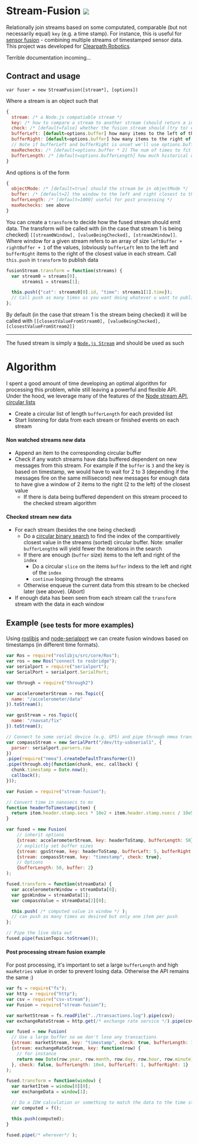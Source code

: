 Stream-Fusion [![](https://magnum.travis-ci.com/megawac/stream-fusion.svg?token=oSwrxUEG4V38qpMqB1xp)](https://magnum.travis-ci.com/megawac/stream-fusion)
==========
Relationally join streams based on some computated, comparable (but not necessarily equal) `key` (e.g. a time stamp). For instance, this is useful for [sensor fusion](http://en.wikipedia.org/wiki/Sensor_fusion) - combining multiple streams of timestamped sensor data.
This project was developed for [Clearpath Robotics](http://www.clearpathrobotics.com/).

Terrible documentation incoming...

## Contract and usage

`var fuser = new StreamFusion([stream*], [options])`

Where a stream is an object such that

```js
{
  stream: /* a Node.js compatiable stream */
  key: /* how to compare a stream to another stream (should return a integer or string). See http://lodashjs.org/#iteratee */
  check: /* [default=false] whether the fusion stream should (try to) emit data whenever this stream emits data */
  bufferLeft: [default=options.buffer] how many items to the left of the current item to include in the window
  bufferRight: [default=options.buffer] how many items to the right of the current item to include in the window
  // Note if bufferLeft and bufferRight is unset we'll use options.buffer and the closest value will be in the middle
  maxRechecks: /* [default=options.buffer * 2] The num of times to fit any piece of data in the window (see options.buffer) */
  bufferLength: /* [default=options.bufferLength] how much historical data should be kept. If streams are in sync you should definetely set this to a low value */
}
```

And options is of the form

```js
{
  objectMode: /* [default=true] should the stream be in objectMode */
  buffer: /* [default=2] the window to the left and right closest to the value being checked (i.e. if buffer is 1 then transform will be called with `[valueBelowCheck, valueAboveCheck]`). Note: values will be buffered internally until there is enough info to the left and right of the window. Implementation note: the value in the middle will always be `<=` the value being checked */
  bufferLength: /* [default=1000] useful for post processing */
  maxRechecks: see above
}
```

You can create a `transform` to decide how the fused stream should emit data. The transform will be called with (in the case that stream 1 is being checked) `[[stream0Window], [valueBeingChecked], [stream2Window]]`. Where window for a given stream refers to an array of size `leftBuffer + rightBuffer + 1` of the values, (obviously `bufferLeft` len to the left and `bufferRight` items to the right of the closest value in each stream. Call `this.push` in `transform` to publish data

```js
fusionStream.transform = function(streams) {
  var stream0 = streams[0],
      streams1 = streams[1];

  this.push({"cat": streams0[0].id, "time": streams1[1].time});
  // Call push as many times as you want doing whatever u want to publish to the stream
};
```

By default (in the case that stream 1 is the stream being checked) it will be called with `[[closestValueFromStream0], [valueBeingChecked], [closestValueFromStream2]]`

----------------

The fused stream is simply a [`Node.js Stream`](http://nodejs.org/api/stream.html) and should be used as such

# Algorithm

I spent a good amount of time developing an optimal algorithm for processing this problem, while still leaving a powerful and flexible API. Under the hood, we leverage many of the features of the [Node stream API](http://nodejs.org/api/stream.html), [circular lists](https://github.com/megawac/cbuffer)

- Create a circular list of length `bufferLength` for each provided list
- Start listening for data from each stream or finished events on each stream

#### Non watched streams new data
- Append an item to the corresponding circular buffer
- Check if any watch streams have data buffered dependent on new messages from this stream. For example if the `buffer` is `3` and the key is based on timestamp, we would have to wait for 2 to 3 (depending if the messages fire on the same millisecond) new messages for enough data to have give a window of 2 items to the right (2 to the left) of the closest value
    - If there is data being buffered dependent on this stream proceed to the checked stream algorithm

#### Checked stream new data
- For each stream (besides the one being checked)
    - Do a [circular binary search](https://github.com/trevnorris/cbuffer/pull/14) to find the index of the comparitively closest value in the streams (sorted) circular buffer. Note: smaller `bufferLength`s will yield fewer the iterations in the search
    - If there are enough (`buffer` size) items to the left and right of the `index`
        - Do a circular `slice` on the items `buffer` indexs to the left and right of the `index`
        - `continue` looping through the streams 
    - Otherwise enqueue the current data from this stream to be checked later (see above). (Abort)
- If enough data has been seen from each stream call the `transform` stream with the data in each window

## Example <sub>(see tests for more examples)</sub>

Using [roslibjs](https://github.com/RobotWebTools/roslibjs) and [node-serialport](https://github.com/voodootikigod/node-serialport) we can create fusion windows based on timestamps (in different time formats).

```js
var Ros = require("roslibjs/src/core/Ros");
var ros = new Ros("connect to rosbridge");
var serialport = require("serialport");
var SerialPort = serialport.SerialPort;

var through = require("through2")

var accelerometerStream = ros.Topic({
  name: "/accelerometer/data"
}).toStream();

var gpsStream = ros.Topic({
  name: "/navsat/fix"
}).toStream();

// Connect to some serial device (e.g. GPS) and pipe through nmea transform
var compassStream = new SerialPort("/dev/tty-usbserial1", {
  parser: serialport.parsers.raw
})
.pipe(require("nmea").createDefaultTransformer())
.pipe(through.obj(function(chunk, enc, callback) {
  chunk.timestamp = Date.now();
  callback();
}));

var Fusion = require("stream-fusion");

// Convert time in nanosecs to ms
function headerToTimestamp(item) {
  return item.header.stamp.secs * 10e2 + item.header.stamp.nsecs / 10e5;
}

var fused = new Fusion(
    // inherit options
    {stream: accelerometerStream, key: headerToStamp, bufferLength: 50},
    // explictly set buffer sizes
    {stream: gpsStream, key: headerToStamp, bufferLeft: 5, bufferRight: 2, bufferLength: 10},
    {stream: compassStream, key: "timestamp", check: true},
    // Options
    {bufferLength: 50, buffer: 2}
);

fused.transform = function(streamData) {
  var accelerometerWindow = streamData[0];
  var gpsWindow = streamData[1];
  var compassValue = streamData[2][0];

  this.push( /* computed value in window */ );
  // can push as many times as desired but only one item per push
};

// Pipe the live data out
fused.pipe(fusionTopic.toStream());
```

#### Post processing stream fusion example

For post processing, it's important to set a large `bufferLength` and high `maxRetries` value in order to prevent losing data. Otherwise the API remains the same :)

```js
var fs = require("fs");
var http = require("http");
var csv = require("csv-stream");
var Fusion = require("stream-fusion");

var marketStream = fs.readFile("../transactions.log").pipe(csv);
var exchangeRateStream = http.get(/* exchange rate service */).pipe(csv)

var fused = new Fusion(
  // Use a large buffer so we don't lose any transactions
  {stream: marketStream, key: "timestamp", check: true, bufferLength: 10e5, maxRetries: 10e3, buffer: 1},
  {stream: exchangeRateStream, key: function(row) {
    // for instance
    return new Date(row.year, row.month, row.day, row.hour, row.minute);
  }, check: false, bufferLength: 10e4, bufferLeft: 1, bufferRight: 1}
);

fused.transform = function(window) {
  var marketItem = window[0][0];
  var exchangeData = window[1];

  // Do a IDW calculation or something to match the data to the time stamp of the transaction
  var computed = f();

  this.push(computed);
}

fused.pipe(/* wherever*/ );
```
